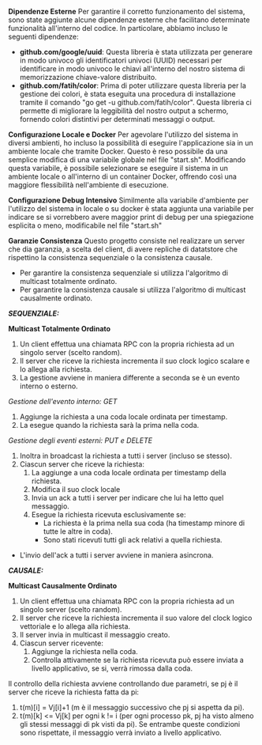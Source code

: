 **Dipendenze Esterne** Per garantire il corretto funzionamento del sistema, sono state aggiunte alcune dipendenze esterne che facilitano determinate funzionalità all'interno del codice. In particolare, abbiamo incluso le seguenti dipendenze:

*   **github.com/google/uuid**: Questa libreria è stata utilizzata per generare in modo univoco gli identificatori univoci (UUID) necessari per identificare in modo univoco le chiavi all'interno del nostro sistema di memorizzazione chiave-valore distribuito.
*   **github.com/fatih/color**: Prima di poter utilizzare questa libreria per la gestione dei colori, è stata eseguita una procedura di installazione tramite il comando "go get -u github.com/fatih/color". Questa libreria ci permette di migliorare la leggibilità del nostro output a schermo, fornendo colori distintivi per determinati messaggi o output.

**Configurazione Locale e Docker** 
Per agevolare l'utilizzo del sistema in diversi ambienti, ho incluso la possibilità di eseguire l'applicazione sia in un ambiente locale che tramite Docker. Questo è reso possibile da una semplice modifica di una variabile globale nel file "start.sh". Modificando questa variabile, è possibile selezionare se eseguire il sistema in un ambiente locale o all'interno di un container Docker, offrendo così una maggiore flessibilità nell'ambiente di esecuzione.

**Configurazione Debug Intensivo**
Similmente alla variabile d'ambiente per l'utilizzo del sistema in locale o su docker è stata aggiunta una variabile per indicare se si vorrebbero avere maggior print di debug per una spiegazione esplicita o meno, modificabile nel file "start.sh" 

**Garanzie Consistenza**
Questo progetto consiste nel realizzare un server che dia garanzia, a scelta del client, di avere repliche di datatstore che rispettino la consistenza sequenziale o la consistenza causale. 

- Per garantire la consistenza sequenziale si utilizza l'algoritmo di multicast totalmente ordinato.
- Per garantire la consistenza causale si utilizza l'algoritmo di multicast causalmente ordinato.

***SEQUENZIALE:***

**Multicast Totalmente Ordinato**

1. Un client effettua una chiamata RPC con la propria richiesta ad un singolo server (scelto random).
2. Il server che riceve la richiesta incrementa il suo clock logico scalare e lo allega alla richiesta.
3. La gestione avviene in maniera differente a seconda se è un evento interno o esterno.

*Gestione dell'evento interno: GET*
   1. Aggiunge la richiesta a una coda locale ordinata per timestamp.
   2. La esegue quando la richiesta sarà la prima nella coda. 

*Gestione degli eventi esterni: PUT e DELETE*
   1. Inoltra in broadcast la richiesta a tutti i server (incluso se stesso).
   2. Ciascun server che riceve la richiesta:
      1. La aggiunge a una coda locale ordinata per timestamp della richiesta.
      2. Modifica il suo clock locale
      3. Invia un ack a tutti i server per indicare che lui ha letto quel messaggio.
      4. Esegue la richiesta ricevuta esclusivamente se: 
         - La richiesta è la prima nella sua coda (ha timestamp minore di tutte le altre in coda).
         - Sono stati ricevuti tutti gli ack relativi a quella richiesta.

- L'invio dell'ack a tutti i server avviene in maniera asincrona.

***CAUSALE:***

**Multicast Causalmente Ordinato**

1. Un client effettua una chiamata RPC con la propria richiesta ad un singolo server (scelto random).
2. Il server che riceve la richiesta incrementa il suo valore del clock logico vettoriale e lo allega alla richiesta.
3. Il server invia in multicast il messaggio creato.
4. Ciascun server ricevente:
   1. Aggiunge la richiesta nella coda.
   2. Controlla attivamente se la richiesta ricevuta può essere inviata a livello applicativo, se si, verrà rimossa dalla coda.

Il controllo della richiesta avviene controllando due parametri, se pj è il server che riceve la richiesta fatta da pi:
1) t(m)[i] = Vj[i]+1 (m è il messaggio successivo che pj si aspetta da pi).
2) t(m)[k] <= Vj[k] per ogni k != i (per ogni processo pk, pj ha visto almeno gli stessi messaggi di pk visti da pi).
Se entrambe queste condizioni sono rispettate, il messaggio verrà inviato a livello applicativo.

